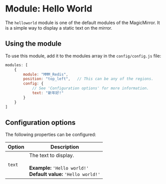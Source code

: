 # Module: Hello World
The `helloworld` module is one of the default modules of the MagicMirror. It is a simple way to display a static text on the mirror.
## Using the module

To use this module, add it to the modules array in the `config/config.js` file:
````javascript
modules: [
	{
		module: "MMM_Redis",
		position: "top_left",	// This can be any of the regions.
		config: {
			// See 'Configuration options' for more information.
			text: "新年好!"
		}
	}
]
````

## Configuration options

The following properties can be configured:

| Option | Description
| ------ | -----------
| `text` | The text to display. <br><br> **Example:** `'Hello world!'` <br> **Default value:** `'Hello world!'`
